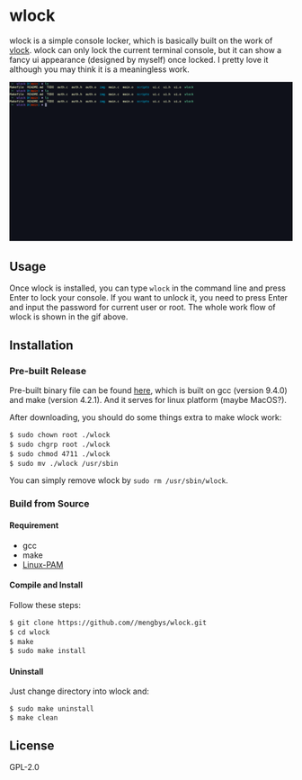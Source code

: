 # wlock
wlock is a simple console locker, which is basically built on the work of [vlock](https://github.com/WorMzy/vlock). wlock can only lock the current terminal console, but it can show a fancy ui appearance (designed by myself) once locked. I pretty love it although you may think it is a meaningless work.


![gif](https://github.com/Mengbys/wlock/blob/main/img/1.gif)


## Usage
Once wlock is installed, you can type ```wlock``` in the command line and press Enter to lock your console. If you want to unlock it, you need to press Enter and input the password for current user or root. The whole work flow of wlock is shown in the gif above.

## Installation
### Pre-built Release
Pre-built binary file can be found [here](https://github.com/Mengbys/wlock/releases), which is built on gcc (version 9.4.0) and make (version 4.2.1). And it serves for linux platform (maybe MacOS?).

After downloading, you should do some things extra to make wlock work:
```bash
$ sudo chown root ./wlock
$ sudo chgrp root ./wlock
$ sudo chmod 4711 ./wlock
$ sudo mv ./wlock /usr/sbin
```
You can simply remove wlock by ```sudo rm /usr/sbin/wlock```.

### Build from Source
#### Requirement
- gcc
- make
- [Linux-PAM](https://github.com/linux-pam/linux-pam)
#### Compile and Install
Follow these steps:
```bash
$ git clone https://github.com//mengbys/wlock.git
$ cd wlock
$ make
$ sudo make install
```
#### Uninstall
Just change directory into wlock and:
```shell
$ sudo make uninstall
$ make clean
```

## License
GPL-2.0
